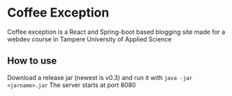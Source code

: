# Coffee Exception

Coffee exception is a React and Spring-boot based blogging site made for a webdev course in Tampere University of Applied Science

## How to use

Download a release jar (newest is v0.3) and run it with `java -jar <jarname>.jar`
The server starts at port 8080
